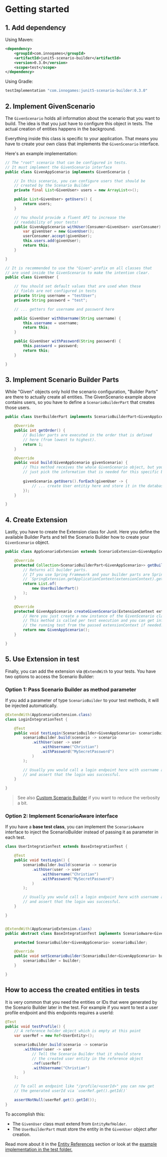 # Getting started

## 1. Add dependency

Using Maven:

```xml
<dependency>
    <groupId>com.innogames</groupId>
    <artifactId>junit5-scenario-builder</artifactId>
    <version>0.3.0</version>
    <scope>test</scope>
</dependency>
```

Using Gradle:

```groovy
testImplementation "com.innogames:junit5-scenario-builder:0.3.0"
```

## 2. Implement GivenScenario

The `GivenScenario` holds all information about the scenario that you want to build. The idea is that you just have to
configure this object in tests. The actual creation of entities happens in the background.

Everything inside this class is specific to your application. That means you have to create your own class that
implements the `GivenScenario` interface.

Here's an example implementation:

```java
// The "root" scenario that can be configured in tests.
// It must implement the GivenScenario interface 
public class GivenAppScenario implements GivenScenario {

    // In this scenario, you can configure users that should be
    // created by the Scenario Builder
    private final List<GivenUser> users = new ArrayList<>();

    public List<GivenUser> getUsers() {
        return users;
    }

    // You should provide a fluent API to increase the
    // readability of your tests!
    public GivenAppScenario withUser(Consumer<GivenUser> userConsumer) {
        var givenUser = new GivenUser();
        userConsumer.accept(givenUser);
        this.users.add(givenUser);
        return this;
    }

}

// It is recommended to use the "Given"-prefix on all classes that
// are used inside the GivenScenario to make the intention clear.
public class GivenUser {

    // You should set default values that are used when these
    // fields are not configured in tests
    private String username = "testUser";
    private String password = "test";

    // ... getters for username and password here

    public GivenUser withUsername(String username) {
        this.username = username;
        return this;
    }

    public GivenUser withPassword(String password) {
        this.password = password;
        return this;
    }

}

``` 

## 3. Implement Scenario Builder Parts

While "Given" objects only hold the scenario configuration, "Builder Parts" are there to actually create all entities.
The GivenScenario example above contains users, so you have to define a `ScenarioBuilderPart` that creates those users.

```java
public class UserBuilderPart implements ScenarioBuilderPart<GivenAppScenario> {

    @Override
    public int getOrder() {
        // Builder parts are executed in the order that is defined
        // here (from lowest to highest).
        return 1;
    }

    @Override
    public void build(GivenAppScenario givenScenario) {
        // This method receives the whole GivenScenario object, but you should
        // just pick the information that is needed for this specific builder part.
    
        givenScenario.getUsers().forEach(givenUser -> {
            // ... create User entitiy here and store it in the database.
        });
    }

}
```

## 4. Create Extension

Lastly, you have to create the Extension class for Junit. Here you define the available Builder Parts and tell the
Scenario Builder how to create your `GivenScenario` object.

```java
public class AppScenarioExtension extends ScenarioExtension<GivenAppScenario> {

    @Override
    protected Collection<ScenarioBuilderPart<GivenAppScenario>> getBuilderParts(ExtensionContext extensionContext) {
        // Returns all builder parts.
        // If you use Spring Framework and your builder parts are Spring Beans, you can load them here via
        // `SpringExtension.getApplicationContext(extensionContext).getBeansOfType(ScenarioBuilderPart.class)`
        return List.of(
            new UserBuilderPart()
        );
    }

    @Override
    protected GivenAppScenario createGivenScenario(ExtensionContext extensionContext) {
        // Here you just create a new instance of the GivenScenario class.
        // This method is called per test execution and you can get information about
        // the running test from the passed extensionContext if needed.
        return new GivenAppScenario();
    }

}
```

## 5. Use Extension in test

Finally, you can add the extension via `@ExtendWith` to your tests. You have two options to access the Scenario Builder:

### Option 1: Pass Scenario Builder as method parameter

If you add a parameter of type `ScenarioBuilder` to your test methods, it will be injected automatically.

```java
@ExtendWith(AppScenarioExtension.class)
class LoginIntegrationTest {

    @Test
    public void testLogin(ScenarioBuilder<GivenAppScenario> scenarioBuilder) {
        scenarioBuilder.build(scenario -> scenario
            .withUser(user -> user
                .withUsername("Christian")
                .withPassword("MySecretPassword")
            )
        );

        // Usually you would call a login endpoint here with username and password
        // and assert that the login was successful.
    }

}
```

> See also [Custom Scenario Builder](./custom-scenario-builder.md) if you want to reduce the verbosity a bit.

### Option 2: Implement ScenarioAware interface

If you have a **base test class**, you can implement the `ScenarioAware` interface to inject the ScenarioBuilder instead
of passing it as parameter in each test.

```java
class UserIntegrationTest extends BaseIntegrationTest {

    @Test
    public void testLogin() {
        scenarioBuilder.build(scenario -> scenario
            .withUser(user -> user
                .withUsername("Christian")
                .withPassword("MySecretPassword")
            )
        );

        // Usually you would call a login endpoint here with username and password
        // and assert that the login was successful.
    }

}


@ExtendWith(AppScenarioExtension.class)
public abstract class BaseIntegrationTest implements ScenarioAware<GivenAppScenario> {

    protected ScenarioBuilder<GivenAppScenario> scenarioBuilder;

    @Override
    public void setScenarioBuilder(ScenarioBuilder<GivenAppScenario> builder) {
        scenarioBuilder = builder;
    }

}
```

## How to access the created entities in tests

It is very common that you need the entities or IDs that were generated by the Scenario Builder later in the test. For
example if you want to test a user profile endpoint and this endpoints requires a userId:

```java
@Test
public void testProfile() {
    // A reference holder object which is empty at this point
    var userRef = new Ref<UserEntity>();

    scenarioBuilder.build(scenario -> scenario
        .withUser(user -> user
            // Tell the Scenario Builder that it should store
            // the created user entity in the reference object 
            .ref(userRef)
            .withUsername("Christian")
        )
    );

    // To call an endpoint like "/profile/<userId>" you can now get
    // the generated userId via `userRef.get().getId()`

    assertNotNull(userRef.get().getId());
}
```

To accomplish this:

- The `GivenUser` class must extend from `EntityRefHolder`.
- The `UserBuilderPart` must store the entity in the `GivenUser` object after creation.

Read more about it in the [Entity References](./entity-references.md) section or look at the
[example implementation in the test folder.](../src/test/java/com/innogames/junit5/scenariobuilder/examples/gettingstarted)
